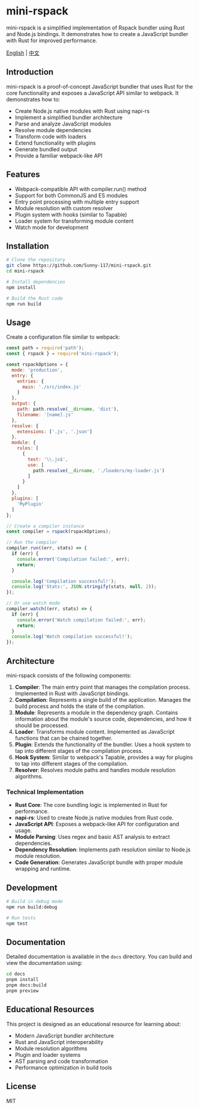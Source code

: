 # mini-rspack

mini-rspack is a simplified implementation of Rspack bundler using Rust and Node.js bindings. It demonstrates how to create a JavaScript bundler with Rust for improved performance.

[English](README.md) | [中文](README_zh.md)

## Introduction

mini-rspack is a proof-of-concept JavaScript bundler that uses Rust for the core functionality and exposes a JavaScript API similar to webpack. It demonstrates how to:

- Create Node.js native modules with Rust using napi-rs
- Implement a simplified bundler architecture
- Parse and analyze JavaScript modules
- Resolve module dependencies
- Transform code with loaders
- Extend functionality with plugins
- Generate bundled output
- Provide a familiar webpack-like API

## Features

- Webpack-compatible API with compiler.run() method
- Support for both CommonJS and ES modules
- Entry point processing with multiple entry support
- Module resolution with custom resolver
- Plugin system with hooks (similar to Tapable)
- Loader system for transforming module content
- Watch mode for development

## Installation

```bash
# Clone the repository
git clone https://github.com/Sunny-117/mini-rspack.git
cd mini-rspack

# Install dependencies
npm install

# Build the Rust code
npm run build
```

## Usage

Create a configuration file similar to webpack:

```javascript
const path = require('path');
const { rspack } = require('mini-rspack');

const rspackOptions = {
  mode: 'production',
  entry: {
    entries: {
      main: './src/index.js'
    }
  },
  output: {
    path: path.resolve(__dirname, 'dist'),
    filename: '[name].js'
  },
  resolve: {
    extensions: ['.js', '.json']
  },
  module: {
    rules: [
      {
        test: '\\.js$',
        use: [
          path.resolve(__dirname, './loaders/my-loader.js')
        ]
      }
    ]
  },
  plugins: [
    'MyPlugin'
  ]
};

// Create a compiler instance
const compiler = rspack(rspackOptions);

// Run the compiler
compiler.run((err, stats) => {
  if (err) {
    console.error('Compilation failed:', err);
    return;
  }

  console.log('Compilation successful!');
  console.log('Stats:', JSON.stringify(stats, null, 2));
});

// Or use watch mode
compiler.watch((err, stats) => {
  if (err) {
    console.error('Watch compilation failed:', err);
    return;
  }
  console.log('Watch compilation successful!');
});
```

## Architecture

mini-rspack consists of the following components:

1. **Compiler**: The main entry point that manages the compilation process. Implemented in Rust with JavaScript bindings.
2. **Compilation**: Represents a single build of the application. Manages the build process and holds the state of the compilation.
3. **Module**: Represents a module in the dependency graph. Contains information about the module's source code, dependencies, and how it should be processed.
4. **Loader**: Transforms module content. Implemented as JavaScript functions that can be chained together.
5. **Plugin**: Extends the functionality of the bundler. Uses a hook system to tap into different stages of the compilation process.
6. **Hook System**: Similar to webpack's Tapable, provides a way for plugins to tap into different stages of the compilation.
7. **Resolver**: Resolves module paths and handles module resolution algorithms.

### Technical Implementation

- **Rust Core**: The core bundling logic is implemented in Rust for performance.
- **napi-rs**: Used to create Node.js native modules from Rust code.
- **JavaScript API**: Exposes a webpack-like API for configuration and usage.
- **Module Parsing**: Uses regex and basic AST analysis to extract dependencies.
- **Dependency Resolution**: Implements path resolution similar to Node.js module resolution.
- **Code Generation**: Generates JavaScript bundle with proper module wrapping and runtime.

## Development

```bash
# Build in debug mode
npm run build:debug

# Run tests
npm test

```

## Documentation

Detailed documentation is available in the `docs` directory. You can build and view the documentation using:

```bash
cd docs
pnpm install
pnpm docs:build
pnpm preview
```

## Educational Resources

This project is designed as an educational resource for learning about:

- Modern JavaScript bundler architecture
- Rust and JavaScript interoperability
- Module resolution algorithms
- Plugin and loader systems
- AST parsing and code transformation
- Performance optimization in build tools

## License

MIT
